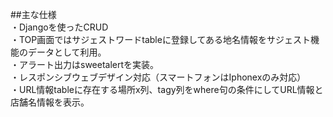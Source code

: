 ##主な仕様
<br>・Djangoを使ったCRUD
<br>・TOP画面ではサジェストワードtableに登録してある地名情報をサジェスト機能のデータとして利用。
<br>・アラート出力はsweetalertを実装。
<br>・レスポンシブウェブデザイン対応（スマートフォンはIphonexのみ対応）
<br>・URL情報tableに存在する場所x列、tagy列をwhere句の条件にしてURL情報と店舗名情報を表示。
